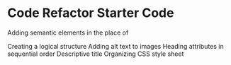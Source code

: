 # Code Refactor Starter Code
Adding semantic elements in the place of <div></div>
Creating a logical structure
Adding alt text to images
Heading attributes in sequential order
Descriptive title
Organizing CSS style sheet